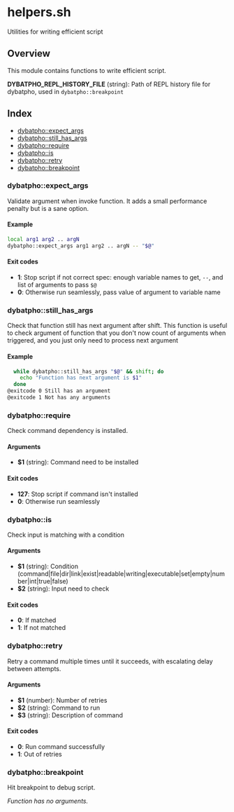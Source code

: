 # helpers.sh

Utilities for writing efficient script

## Overview

This module contains functions to write efficient script.

**DYBATPHO_REPL_HISTORY_FILE** (string): Path of REPL history file for dybatpho, used in `dybatpho::breakpoint`

## Index

* [dybatpho::expect_args](#dybatphoexpectargs)
* [dybatpho::still_has_args](#dybatphostillhasargs)
* [dybatpho::require](#dybatphorequire)
* [dybatpho::is](#dybatphois)
* [dybatpho::retry](#dybatphoretry)
* [dybatpho::breakpoint](#dybatphobreakpoint)

### dybatpho::expect_args

Validate argument when invoke function. It adds a small performance penalty but is a sane option.

#### Example

```bash
local arg1 arg2 .. argN
dybatpho::expect_args arg1 arg2 .. argN -- "$@"
```

#### Exit codes

* **1**: Stop script if not correct spec: enough variable names to get, `--`, and list of arguments to pass `$@`
* **0**: Otherwise run seamlessly, pass value of argument to variable name

### dybatpho::still_has_args

Check that function still has next argument after shift.
This function is useful to check argument of function that you don't now
count of arguments when triggered, and you just only need to process next
argument

#### Example

```bash
  while dybatpho::still_has_args "$@" && shift; do
    echo "Function has next argument is $1"
  done
@exitcode 0 Still has an argument
@exitcode 1 Not has any arguments
```

### dybatpho::require

Check command dependency is installed.

#### Arguments

* **$1** (string): Command need to be installed

#### Exit codes

* **127**: Stop script if command isn't installed
* **0**: Otherwise run seamlessly

### dybatpho::is

Check input is matching with a condition

#### Arguments

* **$1** (string): Condition (command|file|dir|link|exist|readable|writing|executable|set|empty|number|int|true|false)
* **$2** (string): Input need to check

#### Exit codes

* **0**: If matched
* **1**: If not matched

### dybatpho::retry

Retry a command multiple times until it succeeds,
with escalating delay between attempts.

#### Arguments

* **$1** (number): Number of retries
* **$2** (string): Command to run
* **$3** (string): Description of command

#### Exit codes

* **0**: Run command successfully
* **1**: Out of retries

### dybatpho::breakpoint

Hit breakpoint to debug script.

_Function has no arguments._

